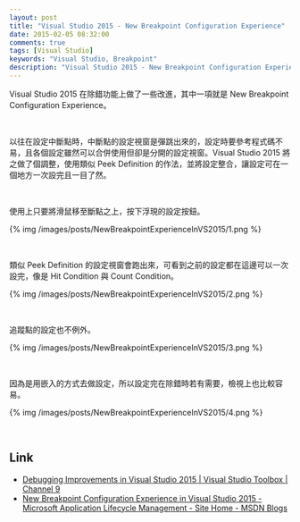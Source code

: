 ```yaml
---
layout: post
title: "Visual Studio 2015 - New Breakpoint Configuration Experience"
date: 2015-02-05 08:32:00
comments: true
tags: [Visual Studio]
keywords: "Visual Studio, Breakpoint"
description: "Visual Studio 2015 - New Breakpoint Configuration Experience"
---
```


Visual Studio 2015 在除錯功能上做了一些改進，其中一項就是 New Breakpoint Configuration Experience。  

<!-- More -->

<br/>

以往在設定中斷點時，中斷點的設定視窗是彈跳出來的，設定時要參考程式碼不易，且各個設定雖然可以合併使用但卻是分開的設定視窗。Visual Studio 2015 將之做了個調整，使用類似 Peek Definition 的作法，並將設定整合，讓設定可在一個地方一次設完且一目了然。    

<br/>


使用上只要將滑鼠移至斷點之上，按下浮現的設定按鈕。  

{% img /images/posts/NewBreakpointExperienceInVS2015/1.png %}

<br/>


類似 Peek Definition 的設定視窗會跑出來，可看到之前的設定都在這邊可以一次設完，像是 Hit Condition 與 Count Condition。  

{% img /images/posts/NewBreakpointExperienceInVS2015/2.png %}

<br/>


追蹤點的設定也不例外。  

{% img /images/posts/NewBreakpointExperienceInVS2015/3.png %}

<br/>


因為是用嵌入的方式去做設定，所以設定完在除錯時若有需要，檢視上也比較容易。  

{% img /images/posts/NewBreakpointExperienceInVS2015/4.png %}

<br/>


Link
----
* [Debugging Improvements in Visual Studio 2015 | Visual Studio Toolbox | Channel 9](http://channel9.msdn.com/Shows/Visual-Studio-Toolbox/Debugging-Improvements-in-Visual-Studio-2015)
* [New Breakpoint Configuration Experience in Visual Studio 2015 - Microsoft Application Lifecycle Management - Site Home - MSDN Blogs](http://blogs.msdn.com/b/visualstudioalm/archive/2014/10/06/new-breakpoint-configuration-experience.aspx)
